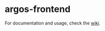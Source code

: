 # argos-frontend

For documentation and usage, check the [wiki](https://github.com/daniel-mader/argos-delivery/wiki).
